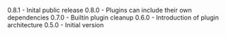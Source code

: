 0.8.1 - Inital public release
0.8.0 - Plugins can include their own dependencies
0.7.0 - Builtin plugin cleanup
0.6.0 - Introduction of plugin architecture
0.5.0 - Initial version
